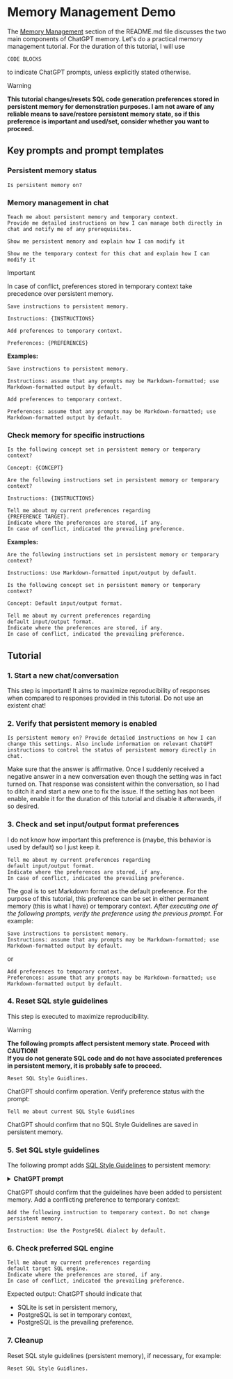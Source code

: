 # Memory Management Demo

The [Memory Management][] section of the README.md file discusses the two main components of ChatGPT memory. Let's do a practical memory management tutorial. For the duration of this tutorial, I will use  

```
CODE BLOCKS
```

to indicate ChatGPT prompts, unless explicitly stated otherwise.

> [!WARNING]
> **This tutorial changes/resets SQL code generation preferences stored in persistent memory for demonstration purposes. I am not aware of any reliable means to save/restore persistent memory state, so if this preference is important and used/set, consider whether you want to proceed.**

## Key prompts and prompt templates

### Persistent memory status

```
Is persistent memory on?
```

### Memory management in chat

```
Teach me about persistent memory and temporary context.
Provide me detailed instructions on how I can manage both directly in chat and notify me of any prerequisites.
```

```
Show me persistent memory and explain how I can modify it
```  
 
```
Show me the temporary context for this chat and explain how I can modify it
```  

> [!IMPORTANT]
>In case of conflict, preferences stored in temporary context take precedence over persistent memory.

```
Save instructions to persistent memory.

Instructions: {INSTRUCTIONS}
```

```
Add preferences to temporary context.

Preferences: {PREFERENCES}
```

**Examples:**

```
Save instructions to persistent memory.

Instructions: assume that any prompts may be Markdown-formatted; use Markdown-formatted output by default.
```

```
Add preferences to temporary context.

Preferences: assume that any prompts may be Markdown-formatted; use Markdown-formatted output by default.
```

### Check memory for specific instructions

```
Is the following concept set in persistent memory or temporary context?

Concept: {CONCEPT}
```

```
Are the following instructions set in persistent memory or temporary context?  

Instructions: {INSTRUCTIONS}
```

```
Tell me about my current preferences regarding
{PREFERENCE TARGET}.
Indicate where the preferences are stored, if any.
In case of conflict, indicated the prevailing preference.
```

**Examples:**

```
Are the following instructions set in persistent memory or temporary context?  

Instructions: Use Markdown-formatted input/output by default.
```

```
Is the following concept set in persistent memory or temporary context?

Concept: Default input/output format.
```

```
Tell me about my current preferences regarding
default input/output format.
Indicate where the preferences are stored, if any.
In case of conflict, indicated the prevailing preference.
```

## Tutorial

### 1. Start a new chat/conversation

This step is important! It aims to maximize reproducibility of responses when compared to responses provided in this tutorial. Do not use an existent chat!

### 2. Verify that persistent memory is enabled

```
Is persistent memory on? Provide detailed instructions on how I can change this settings. Also include information on relevant ChatGPT instructions to control the status of persistent memory directly in chat.
```

 Make sure that the answer is affirmative. Once I suddenly received a negative answer in a new conversation even though the setting was in fact turned on. That response was consistent within the conversation, so I had to ditch it and start a new one to fix the issue. If the setting has not been enable, enable it for the duration of this tutorial and disable it afterwards, if so desired.

### 3. Check and set input/output format preferences

I do not know how important this preference is (maybe, this behavior is used by default) so I just keep it.

```
Tell me about my current preferences regarding
default input/output format.
Indicate where the preferences are stored, if any.
In case of conflict, indicated the prevailing preference.
```

 The goal is to set Markdown format as the default preference. For the purpose of this tutorial, this preference can be set in either permanent memory (this is what I have) or temporary context. _After executing one of the following prompts, verify the preference using the previous prompt._ For example:

```
Save instructions to persistent memory.
Instructions: assume that any prompts may be Markdown-formatted; use Markdown-formatted output by default.
```

or

```
Add preferences to temporary context.
Preferences: assume that any prompts may be Markdown-formatted; use Markdown-formatted output by default.
```

### 4. Reset SQL style guidelines

This step is executed to maximize reproducibility.

> [!WARNING]
> **The following prompts affect persistent memory state. Proceed with CAUTION!  
> If you do not generate SQL code and do not have associated preferences in persistent memory, it is probably safe to proceed.**
> 

```
Reset SQL Style Guidlines.
```

ChatGPT should confirm operation. Verify preference status with the prompt:

```
Tell me about current SQL Style Guidlines
```

ChatGPT should confirm that no SQL Style Guidelines are saved in persistent memory.

### 5. Set SQL style guidelines

The following prompt adds [SQL Style Guidelines][] to persistent memory:

<details>
<summary><b>ChatGPT prompt</b></summary>

Add the following instruction to persistent memory.

Instructions:
When generating SQL code directly or via an intermediate script, use the following guidelines.

#### **SQL Style Guidelines**

##### **1. General**

- **RDBMS Engine**: SQLite
- Maintain consistency and readability throughout the code.

---

##### **2. Identifiers**

- **Reserved Words**: Avoid using SQL/SQLite reserved words as identifiers.
- **Naming Rules**:
  - Use **consistent** and **descriptive** names.
  - Only **alphanumeric characters** and underscores are allowed.
  - Names must start with a **letter** and end with a letter or digit (not an underscore).
  - Follow **snake_case** for all identifiers.
  - Limit names to a maximum of **30 bytes**.
  - Use underscores instead of spaces; avoid multiple consecutive underscores.
- **Prohibited Naming Practices**:
  - Do not prefix names with `tbl` or other descriptive prefixes (e.g., Hungarian notation).
  - Avoid using the same name for a table and one of its columns.
  - Avoid concatenating two table names for relationship tables (e.g., prefer `services` over `cars_mechanics`).

---

##### **3. Tables and Columns**

- **Table Names**:
  - Prefer **collective uncountable nouns** (e.g., `staff`, `address_book`).
  - Use **plural nouns** where uncountable alternatives are unavailable.
- **Column Names**:
  - Use **singular nouns**.

---

##### **4. Column Name Suffixes**

Standardize column name suffixes for clarity:
- **_id**: Unique identifier (e.g., primary key).
- **_status**: Status or flag value (e.g., `publication_status`).
- **_total**: Total or sum of values.
- **_num**: Numeric field (e.g., `order_num`).
- **_name**: Names (e.g., `first_name`).
- **_seq**: Contiguous sequence of values.
- **_date**: Date fields.
- **_tally**: Count fields.
- **_size**: Sizes (e.g., `file_size`).
- **_addr**: Addresses (e.g., `ip_addr`).

---

##### **5. Keywords**

- **SQL Keywords**: Write all SQL keywords and operators in **uppercase**.
- **Function Names**: Use **lowercase**.

---

##### **6. Aliases**

- Always include the `AS` keyword.
- Use **descriptive correlation names** (e.g., first letters of object words).

---

##### **7. Comments**

- Include detailed comments for clarity.
- Use **single-line comments** (`--`) or **C-style comments** (`/* */`).
- For multiline comments, format with aligned prefixes:
  ```sql
  /*
   * Line 1
   * Line 2
   */
  ```

---

##### **8. Formatting**

- Limit lines to **88 characters**.
- Use **spaces**, not tabs.
- **Alignment**:
  - Align root keywords vertically for readability.
  - Ensure readability with consistent spacing around symbols (e.g., `=`).
- **Spacing**:
  - Add spaces before and after equals (`=`).
  - Add spaces after commas.
  - Surround single quotes (e.g., `'value'`) with spaces where appropriate.
- **Newlines**:
  - Before `AND`/`OR`.
  - After semicolons.
  - After each root keyword in multiline statements.
  - Between logical column groups.
- Indent with **4 spaces**.
- Use **single quotes** for string literals and **double quotes** for identifiers.
- Store date/time in **ISO 8601** format (`YYYY-MM-DDTHH:MM:SS.SSSSS`).

---

##### **9. CTEs (Common Table Expressions)**

- Prefer CTEs over subqueries for clarity, except in simple cases.

---

##### **10. Data Definition Language (DDL)**

When generating schemas or DDL code, enforce the following formatting rules:

###### **Data Types**
- Stick to SQLite data types: **INTEGER**, **REAL**, **NUMERIC**, **TEXT**, **BLOB**.

###### **Identifier Quoting**
- All identifiers (table names, column names, constraint names) must be enclosed in double quotes (`"identifier"`) to ensure compatibility with reserved keywords or special characters.  

###### **Column Definitions Alignment**
- Align column definitions after the column names for consistent readability. Example:

```sql
CREATE TABLE "example_table" (
  "column_one"   TEXT    NOT NULL,
  "column_two"   INTEGER NOT NULL UNIQUE,
  "column_three" TEXT    DEFAULT 'default_value'
);
```

###### **Detailed Comments**
- Provide detailed comments for
    - each column definition.
    - any triggers and views.
- Comments should align with the column definitions and use `/* */` or `--`.   
- Example:

```sql
CREATE TABLE "example_table" (
  "id"           INTEGER PRIMARY KEY,  -- Unique identifier for the row
  "name"         TEXT    NOT NULL,     -- Name of the entity
  "description"  TEXT                  -- Optional description field
);

/* Keeps FTS data in synch with message data, making sure that the latter is available for full-text search */
CREATE TRIGGER email_messages_fts_insert AFTER INSERT ON email_messages
BEGIN
    INSERT INTO email_messages_fts (
        message_id, from_addr, to_addrs, cc_addrs,
        bcc_addrs, subject, body_text, body_html
    )
    VALUES (
        NEW.message_id, NEW.from_addr, NEW.to_addrs, NEW.cc_addrs,
        NEW.bcc_addrs, NEW.subject, NEW.body_text, NEW.body_html
    );
END;
```

###### **Primary and Unique Constraints**
- **Single-column UNIQUE and PRIMARY KEY constraints**:
  - Always include them as part of the column definition, using bare keywords (`UNIQUE` or `PRIMARY KEY`).
  - Do not define these constraints as standalone table constraints for single columns.
  - Use `INTEGER PRIMARY KEY` with `AUTOINCREMENT` for single-column integer primary keys.
  - Example:

```sql
CREATE TABLE "example_table" (
    "id"   INTEGER PRIMARY KEY,  -- Unique identifier for the row
    "code" TEXT    UNIQUE        -- Unique code for the entity
);
```

###### **Other Single-Column Constraints**
- For constraints other than `UNIQUE` and `PRIMARY KEY`:
  - Include them at the end of the column definition.
  - Provide descriptive constraint names.
  - Place each constraint on a new line and indent by four spaces relative to the column name.
  - Example:

```sql
CREATE TABLE "example_table" (
    "id"   INTEGER PRIMARY KEY,  -- Unique identifier
    "age"  INTEGER NOT NULL
              CONSTRAINT "ck_age_positive" CHECK ("age" > 0)
);
```

###### **Multi-Column Table Constraints**
- Include documenting comments for all constraints other than `PRIMARY KEY`.
- Include descriptive names for all constraints other than `PRIMARY KEY` and `UNIQUE`.
- Align constraint naming part with column names and place the definition part on the following line with additional 4-space indent.
- Example:

```sql
CREATE TABLE borrowing_records ( 
    isbn        TEXT    NOT NULL, -- Part of the foreign key 
    copy_number INTEGER NOT NULL, -- Part of the foreign key 
    borrower_id INTEGER NOT NULL
                    REFERENCES borrowers (borrower_id) ON DELETE CASCADE, -- Foreign key 
    borrow_date TEXT    NOT NULL DEFAULT CURRENT_DATE, 
    return_date TEXT, 
    PRIMARY KEY (isbn, copy_number, borrower_id), -- Multi-column natural key 
    CONSTRAINT "fk_checked_out"
        FOREIGN KEY (isbn, copy_number) REFERENCES book_copies (isbn, copy_number) ON DELETE CASCADE, 
    FOREIGN KEY (borrower_id) 
);
```

###### **Alignment and Spacing**
- Use 4 spaces for indentation.
- Align column definitions for readability.
- Include a newline between logical column groups if the schema is complex.
- Align column comments.

###### Updated Example: CREATE TABLE
Here is a full example incorporating the new formatting rules:

```sql
CREATE TABLE "employees" (
    "employee_id"  INTEGER PRIMARY KEY,                  -- Unique identifier for each employee
    "first_name"   TEXT    NOT NULL,                     -- Employee's first name
    "last_name"    TEXT    NOT NULL,                     -- Employee's last name
    "email"        TEXT    NOT NULL UNIQUE,              -- Unique email address
    "salary"       REAL    NOT NULL
                     CONSTRAINT "ck_salary_positive" CHECK ("salary" > 0), -- Salary must be positive
    "hire_date"    TEXT    DEFAULT CURRENT_DATE          -- Date of hire
);
```

---

##### **11. DDL from JSON Schema**

- Top-level arrays correspond to table rows.
- Scalar properties of the root object become table columns.
- Arrays/objects as properties with
  - scalar items only define child tables with foreign key constraints.
  - non-scalar items are stored as JSON in a **TEXT** column of the main table.

---

##### **12. SQL Code Examples**

###### **SELECT Example**
```sql
SELECT file_hash  -- stored ssdeep hash
  FROM file_system
 WHERE file_name = '.vimrc';
```

###### **UPDATE Example**
```sql
/* Update file record after modification */
UPDATE file_system
   SET file_modified_date = '1980-02-22T13:19:01.00000',
       file_size = 209732
 WHERE file_name = '.vimrc';
```

###### **Using Aliases**
```sql
SELECT a.title,
       a.release_date,
       a.recording_date,
       a.production_date
  FROM albums AS a
 WHERE a.title IN ('Charcoal Lane', 'The New Danger');
```

###### **CTE Example**
```sql
WITH
    filtered_flora AS (
        SELECT species_name,
               AVG(height) AS average_height,
               AVG(diameter) AS average_diameter
          FROM flora
         WHERE species_name IN ('Banksia', 'Sheoak', 'Wattle')
         GROUP BY species_name
    )
SELECT * FROM filtered_flora;
```

###### **CREATE TABLE Example**
```sql
CREATE TABLE "countries" (
    "alfa_two"   TEXT COLLATE NOCASE NOT NULL PRIMARY KEY,
    "alfa_three" TEXT COLLATE NOCASE NOT NULL UNIQUE,
    "name"       TEXT COLLATE NOCASE UNIQUE,
    "name_brief" TEXT COLLATE NOCASE UNIQUE,
    CONSTRAINT "ck_name_available"
        CHECK(coalesce("name", "name_brief") IS NOT NULL),
    UNIQUE("alfa_two", "name"),
    UNIQUE("alfa_three", "name")
);
```

</details>

ChatGPT should confirm that the guidelines have been added to persistent memory. Add a conflicting preference to temporary context:

```
Add the following instruction to temporary context. Do not change persistent memory.

Instruction: Use the PostgreSQL dialect by default.
```

### 6. Check preferred SQL engine

```
Tell me about my current preferences regarding
default target SQL engine.
Indicate where the preferences are stored, if any.
In case of conflict, indicated the prevailing preference.
```

Expected output: ChatGPT should indicate that
- SQLite is set in persistent memory,
- PostgreSQL is set in temporary context,
- PostgreSQL is the prevailing preference.

### 7. Cleanup

Reset SQL style guidelines (persistent memory), if necessary, for example:

```
Reset SQL Style Guidlines.
```

<!-- References -->

[Memory Management]: https://github.com/pchemguy/ChatGPTExploratoryPrompting/blob/main/README.md#memory-management
[SQL Style Guidelines]: https://github.com/pchemguy/ChatGPTExploratoryPrompting/blob/main/Code/SQL/SQLStyleGuidelines.md